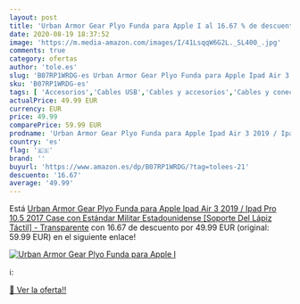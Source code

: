 ```yaml
---
layout: post
title: 'Urban Armor Gear Plyo Funda para Apple I al 16.67 % de descuento'
date: 2020-08-19 18:37:52
image: 'https://m.media-amazon.com/images/I/41LsqqW6G2L._SL400_.jpg'
comments: true
category: ofertas
author: 'tole.es'
slug: 'B07RP1WRDG-es Urban Armor Gear Plyo Funda para Apple Ipad Air 3 2019 /...'
sku: 'B07RP1WRDG-es'
tags: [ 'Accesorios','Cables USB','Cables y accesorios','Cables y conectores','Informática','apple','ipad', ]
actualPrice: 49.99 EUR
currency: EUR
price: 49.99
comparePrice: 59.99 EUR
prodname: 'Urban Armor Gear Plyo Funda para Apple Ipad Air 3 2019 / Ipad Pro 10.5 2017 Case con Estándar Militar Estadounidense [Soporte Del Lápiz Táctil] - Transparente'
country: 'es'
flag: '🇪🇸'
brand: ''
buyurl: 'https://www.amazon.es/dp/B07RP1WRDG/?tag=tolees-21'
descuento: '16.67'
average: '49.99'
---
```


Está [Urban Armor Gear Plyo Funda para Apple Ipad Air 3 2019 / Ipad Pro 10.5 2017 Case con Estándar Militar Estadounidense [Soporte Del Lápiz Táctil] - Transparente](https://www.amazon.es/dp/B07RP1WRDG/?tag=tolees-21) con 16.67 de descuento por 49.99 EUR (original: 59.99 EUR) en el siguiente enlace!

[![Urban Armor Gear Plyo Funda para Apple I](https://m.media-amazon.com/images/I/41LsqqW6G2L._SL400_.jpg)](https://www.amazon.es/dp/B07RP1WRDG/?tag=tolees-21)

ℹ️:


[🛒 Ver la oferta!!](https://www.amazon.es/dp/B07RP1WRDG/?tag=tolees-21)
